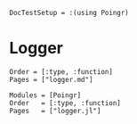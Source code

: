 ```@meta
DocTestSetup = :(using Poingr)
```

# Logger

```@index
Order = [:type, :function]
Pages = ["logger.md"]
```

```@autodocs
Modules = [Poingr]
Order   = [:type, :function]
Pages   = ["logger.jl"]
```
